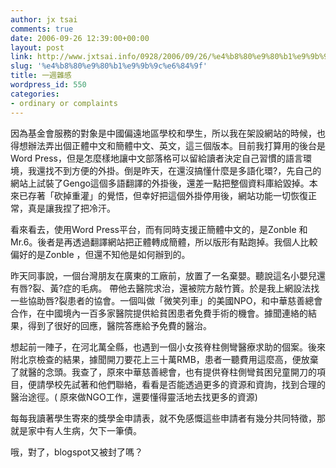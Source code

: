 ```yaml
---
author: jx tsai
comments: true
date: 2006-09-26 12:39:00+00:00
layout: post
link: http://www.jxtsai.info/0928/2006/09/26/%e4%b8%80%e9%80%b1%e9%9b%9c%e6%84%9f/
slug: '%e4%b8%80%e9%80%b1%e9%9b%9c%e6%84%9f'
title: 一週雜感
wordpress_id: 550
categories:
- ordinary or complaints
---
```


因為基金會服務的對象是中國偏遠地區學校和學生，所以我在架設網站的時候，也得想辦法弄出個正體中文和簡體中文、英文，這三個版本。目前我打算用的後台是Word Press，但是怎麼樣地讓中文部落格可以留給讀者決定自己習慣的語言環境，我還找不到方便的外掛。倒是昨天，在還沒搞懂什麼是多語化環?，先自己的網站上試裝了Gengo這個多語翻譯的外掛後，還差一點把整個資料庫給毀掉。本來已存著「砍掉重灌」的覺悟，但幸好把這個外掛停用後，網站功能一切恢復正常，真是讓我捏了把冷汗。  
  
看來看去，使用Word Press平台，而有同時支援正簡體中文的，是Zonble 和Mr.6。後者是再透過翻譯網站把正體轉成簡體，所以版形有點跑掉。我個人比較偏好的是Zonble ，但還不知他是如何辦到的。  
  
昨天同事說，一個台灣朋友在廣東的工廠前，放置了一名棄嬰。聽說這名小嬰兒還有唇?裂、黃?症的毛病。 帶他去醫院求治，還被院方敲竹篢。於是我上網設法找一些協助唇?裂患者的協會。一個叫做「微笑列車」的美國NPO，和中華慈善總會合作，在中國境內一百多家醫院提供給貧困患者免費手術的機會。據聞連絡的結果，得到了很好的回應，醫院答應給予免費的醫治。  
  
想起前一陣子，在河北萬全縣，也遇到一個小女孩脊柱側彎醫療求助的個案。後來附北京檢查的結果，據聞開刀要花上三十萬RMB，患者一聽費用這麼高，便放棄了就醫的念頭。我查了，原來中華慈善總會，也有提供脊柱側彎貧困兒童開刀的項目，便請學校先試著和他們聯絡，看看是否能透過更多的資源和資詢，找到合理的醫治途徑。( 原來做NGO工作，還要懂得靈活地去找更多的資源)  
  
每每我讀著學生寄來的獎學金申請表，就不免感慨這些申請者有幾分共同特徵，那就是家中有人生病，欠下一筆債。  
  
哦，對了，blogspot又被封了嗎？
